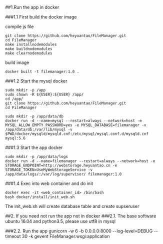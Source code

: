 ##1.Run the app in docker

###1.1 First build the docker image

compile js file
```
git clone https://github.com/heyuantao/FileManager.git
cd FileManager
make installnodemodules
make buildnodemodules
make clearnodemodules
```
build image
```
docker built -t filemanager:1.0 .
```
###1.2 Start the mysql docker
```
sudo mkdir -p /app
sudo chown -R ${USER}:${USER} /app/
cd /app/
git clone https://github.com/heyuantao/FileManager.git
cd FileManager

sudo mkdir -p /app/data/db
docker run -d --name=mysql --restart=always --network=host -e MYSQL_ALLOW_EMPTY_PASSWORD=yes -e MYSQL_DATABASE=filemanager -v /app/data/db:/var/lib/mysql -v $PWD/docker/mysqld/mysqld.cnf:/etc/mysql/mysql.conf.d/mysqld.cnf mysql:5.6
```
###1.3 Start the app docker
```
sudo mkdir -p /app/data/logs
docker run -d --name=filemanager --restart=always --network=host -e STORAGE_ENDPOINT=http://webstorage.heyuantao.cn -e STORAGE_TOKEN=UseMyWebStorageService -v /app/data/logs/:/var/log/supervisor/ filemanager:1.0
```
###1.4 Exec into web container and do init
```
docker exec -it <web_container_id> /bin/bash   
bash docker/install/init_web.sh
```
The init_web.sh will create database table and create supseruser

##2. If you need not run the app not in docker
###2.1. The base software 
ubuntu 16.04 and python3.5, please use utf8 in mysql

###2.2. Run the app
gunicorn -w 6 -b 0.0.0.0:8000 --log-level=DEBUG --timeout 30 -k gevent FileManager.wsgi:application
